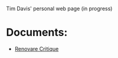 Tim Davis' personal web page (in progress)

# Documents:

* [Renovare Critique](RenovareVersusScripture_2ndEdition.pdf)
